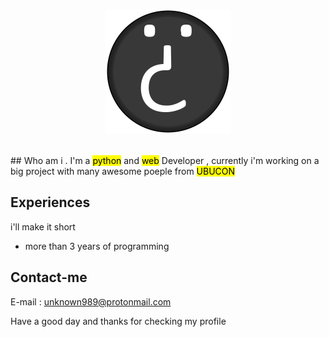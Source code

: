 <p align=center><img width=200 height=200 src="images/logo.png" /></p>
<br>
## Who am i .
I'm a <mark>python</mark> and <mark>web</mark> Developer , currently i'm working on a big project with many awesome poeple from <mark>UBUCON</mark>

## Experiences
i'll make it short
* more than 3 years of programming

## Contact-me

E-mail : <a href="mailto:unknown989@protonmail.com">unknown989@protonmail.com</a>


Have a good day and thanks for checking my profile
